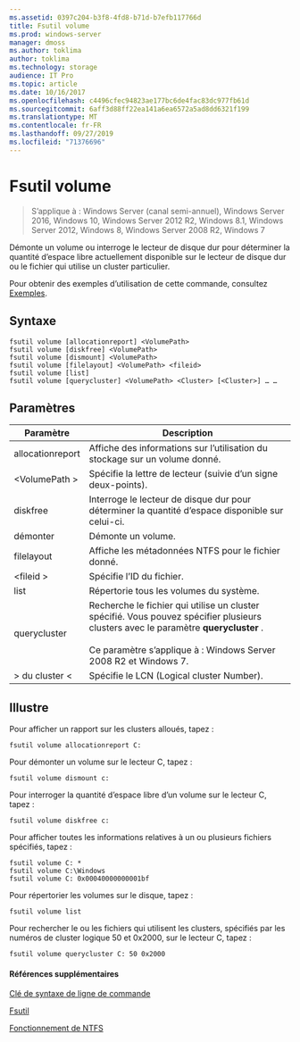 ```yaml
---
ms.assetid: 0397c204-b3f8-4fd8-b71d-b7efb117766d
title: Fsutil volume
ms.prod: windows-server
manager: dmoss
ms.author: toklima
author: toklima
ms.technology: storage
audience: IT Pro
ms.topic: article
ms.date: 10/16/2017
ms.openlocfilehash: c4496cfec94823ae177bc6de4fac83dc977fb61d
ms.sourcegitcommit: 6aff3d88ff22ea141a6ea6572a5ad8dd6321f199
ms.translationtype: MT
ms.contentlocale: fr-FR
ms.lasthandoff: 09/27/2019
ms.locfileid: "71376696"
---
```

# <a name="fsutil-volume"></a>Fsutil volume
>S’applique à : Windows Server (canal semi-annuel), Windows Server 2016, Windows 10, Windows Server 2012 R2, Windows 8.1, Windows Server 2012, Windows 8, Windows Server 2008 R2, Windows 7

Démonte un volume ou interroge le lecteur de disque dur pour déterminer la quantité d’espace libre actuellement disponible sur le lecteur de disque dur ou le fichier qui utilise un cluster particulier.

Pour obtenir des exemples d’utilisation de cette commande, consultez [Exemples](#BKMK_examples).

## <a name="syntax"></a>Syntaxe

```
fsutil volume [allocationreport] <VolumePath>
fsutil volume [diskfree] <VolumePath>
fsutil volume [dismount] <VolumePath>
fsutil volume [filelayout] <VolumePath> <fileid>
fsutil volume [list]
fsutil volume [querycluster] <VolumePath> <Cluster> [<Cluster>] … …
```

## <a name="parameters"></a>Paramètres

|Paramètre|Description|
|-------------|---------------|
|allocationreport|Affiche des informations sur l’utilisation du stockage sur un volume donné.|
|\<VolumePath >|Spécifie la lettre de lecteur (suivie d’un signe deux-points).|
|diskfree|Interroge le lecteur de disque dur pour déterminer la quantité d’espace disponible sur celui-ci.|
|démonter|Démonte un volume.|
|filelayout|Affiche les métadonnées NTFS pour le fichier donné.|
|\<fileid >|Spécifie l’ID du fichier.|
|list|Répertorie tous les volumes du système.|
|querycluster|Recherche le fichier qui utilise un cluster spécifié. Vous pouvez spécifier plusieurs clusters avec le paramètre **querycluster** .<br /><br />Ce paramètre s’applique à : Windows Server 2008 R2 et Windows 7.|
|> du cluster \<|Spécifie le LCN (Logical cluster Number).|

## <a name="BKMK_examples"></a>Illustre
Pour afficher un rapport sur les clusters alloués, tapez :

```
fsutil volume allocationreport C:
```

Pour démonter un volume sur le lecteur C, tapez :

```
fsutil volume dismount c:
```

Pour interroger la quantité d’espace libre d’un volume sur le lecteur C, tapez :

```
fsutil volume diskfree c:
```

Pour afficher toutes les informations relatives à un ou plusieurs fichiers spécifiés, tapez :

```
fsutil volume C: *
fsutil volume C:\Windows
fsutil volume C: 0x00040000000001bf
```

Pour répertorier les volumes sur le disque, tapez :

```
fsutil volume list
```

Pour rechercher le ou les fichiers qui utilisent les clusters, spécifiés par les numéros de cluster logique 50 et 0x2000, sur le lecteur C, tapez :

```
fsutil volume querycluster C: 50 0x2000
```

#### <a name="additional-references"></a>Références supplémentaires
[Clé de syntaxe de ligne de commande](Command-Line-Syntax-Key.md)

[Fsutil](Fsutil.md)

[Fonctionnement de NTFS](https://go.microsoft.com/fwlink/?LinkId=183396)


